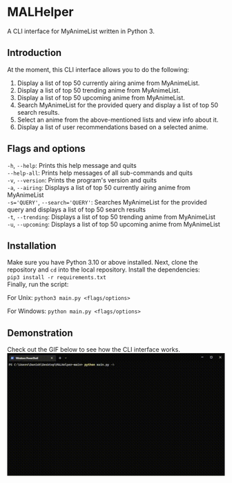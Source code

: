 # MALHelper
A CLI interface for MyAnimeList written in Python 3.

## Introduction
At the moment, this CLI interface allows you to do the following:
1. Display a list of top 50 currently airing anime from MyAnimeList.
2. Display a list of top 50 trending anime from MyAnimeList.
3. Display a list of top 50 upcoming anime from MyAnimeList.
4. Search MyAnimeList for the provided query and display a list of top 50 search results.
5. Select an anime from the above-mentioned lists and view info about it.
6. Display a list of user recommendations based on a selected anime.

## Flags and options
`-h`, `--help`: Prints this help message and quits<br />
`--help-all`: Prints help messages of all sub-commands and quits<br />
`-v`, `--version`: Prints the program's version and quits<br />
`-a`, `--airing`: Displays a list of top 50 currently airing anime from MyAnimeList<br />
`-s='QUERY'`, `--search='QUERY'`: Searches MyAnimeList for the provided query and displays a list of top 50 search results<br />
`-t`, `--trending`: Displays a list of top 50 trending anime from MyAnimeList<br />
`-u`, `--upcoming`: Displays a list of top 50 upcoming anime from MyAnimeList

## Installation 
Make sure you have Python 3.10 or above installed. Next, clone the repository and `cd` into the local repository. Install the dependencies:<br />
`pip3 install -r requirements.txt`<br />
Finally, run the script:<p>
For Unix: `python3 main.py <flags/options>`<p>
For Windows: `python main.py <flags/options>`

## Demonstration
Check out the GIF below to see how the CLI interface works.
![](https://github.com/DSS3113/MALHelper/blob/main/demo/demo.gif)
